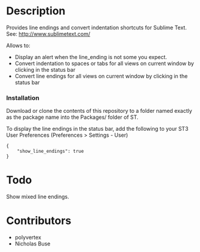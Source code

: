 # Description

Provides line endings and convert indentation shortcuts for Sublime Text. See: http://www.sublimetext.com/

Allows to:

* Display an alert when the line_ending is not some you expect.
* Convert indentation to spaces or tabs for all views on current window by clicking in the status bar
* Convert line endings for all views on current window by clicking in the status bar

### Installation

Download or clone the contents of this repository to a folder named exactly as the package name into the Packages/ folder of ST.

To display the line endings in the status bar, add the following to your ST3 User Preferences (Preferences > Settings - User)
```
{
    "show_line_endings": true
}
```
# Todo

Show mixed line endings.

# Contributors

 * polyvertex
 * Nicholas Buse
